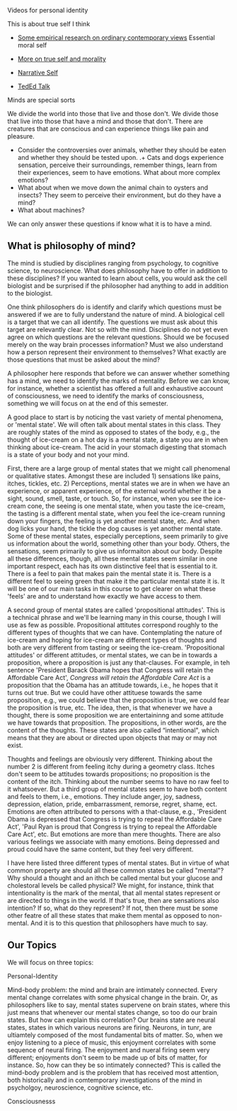 Videos for personal identity

This is about true self I think
+ [Some empirical research on ordinary contemporary views](https://www.youtube.com/watch?v=b5kDRza-Xqs&list=PLtKNX4SfKpzWONjJBMV9qFvSN8zfFtraA) Essential moral self
+ [More on true self and morality](https://www.youtube.com/watch?v=rMYdKz4xxMc&index=2&list=PLtKNX4SfKpzWONjJBMV9qFvSN8zfFtraA)
+ [Narrative Self](https://www.youtube.com/watch?v=lcIqoN9oRgo&index=3&list=PLtKNX4SfKpzWONjJBMV9qFvSN8zfFtraA)

+ [TedEd Talk](https://www.youtube.com/watch?v=UHwVyplU3Pg)



Minds are special sorts 


We divide the world into those that live and those don't. We divide those that live into those that have a mind and those that don't. There are creatures that are conscious and can experience things like pain and pleasure. 
+ Consider the controversies over animals, whether they should be eaten and whether they should be tested upon. 
.+ Cats and dogs experience sensation, perceive their surroundings, remember things, learn from their experiences, seem to have emotions. What about more complex emotions? 
+ What about when we move down the animal chain to oysters and insects? They seem to perceive their environment, but do they have a mind? 
+ What about machines? 


We can only answer these questions if know what it is to have a mind. 


## What is philosophy of mind? 

The mind is studied by disciplines ranging from psychology, to cognitive science, to neuroscience. What does philosophy have to offer in addition to these disciplines? If you wanted to learn about cells, you would ask the cell biologist and be surprised if the philosopher had anything to add in addition to the biologist. 

One think philosophers do is identify and clarify which questions must be answered if we are to fully understand the nature of mind. A biological cell is a target that we can all identify. The questions we must ask about this target are relevantly clear. Not so with the mind. Disciplines do not yet even agree on which questions are the relevant questions. Should we be focused merely on the way brain processes information? Must we also understand how a person represent their environment to themselves? What exactly are those questions that must be asked about the mind? 

A philosopher here responds that before we can answer whether something has a mind, we need to identify the marks of mentality. Before we can know, for instance, whether a scientist has offered a full and exhaustive account of consciousness, we need to identify the marks of consciousness, something we will focus on at the end of this semester.

A good place to start is by noticing the vast variety of mental phenomena, or 'mental state'. We will often talk about mental states in this class. They are roughly states of the mind as opposed to states of the body, e.g., the thought of ice-cream on a hot day is a mental state, a state you are in when thinking about ice-cream. The acid in your stomach digesting that stomach is a state of your body and not your mind. 

First, there are a large group of mental states that we might call phenomenal or qualitative states. Amongst these are included  1) sensations like pains, itches, tickles, etc. 2) Perceptions, mental states we are in when we have an experience, or apparent experience, of the external world whether it be a sight, sound, smell, taste, or touch. So, for instance, when you see the ice-cream cone, the seeing is one mental state, when you taste the ice-cream, the tasting is a different mental state, when you feel the ice-cream running down your fingers, the feeling is yet another mental state, etc. And when dog licks your hand, the tickle the dog causes is yet another mental state. Some of these mental states, especially perceptions, seem primarily to give us information about the world, something other than your body. Others, the sensations, seem primarily to give us informaiton about our body. Despite all these differences, though, all these mental states seem similar in one important respect, each has its own distinctive feel that is essential to it. There is a feel to pain that makes pain the mental state it is. There is a different feel to seeing green that make  it the particular mental state it is. It will be one of our main tasks in this course to get clearer on what these 'feels' are and to understand how exactly we have access to them. 

A second group of mental states are called 'propositional attitudes'. This is a technical phrase and we'll be learning many in this course, though I will use as few as possible. Propositional attitutes correspond roughly to the different types of thoughts that we can have. Contemplating the nature of ice-cream and hoping for ice-cream are different types of thoughts and both are very different from tasting or seeing the ice-cream. 'Propositional attitudes' or different attitudes, or mental states, we can be in towards a proposition, where a proposition is just any that-clauses. For example, in teh sentence 'President Barack Obama hopes that Congress will retain the Affordable Care Act', *Congress will retain the Affordable Care Act* is a proposition that the Obama has an attitude towards, i.e., he hopes that it turns out true. But we could have other attituese towards the same proposition, e.g., we could believe that the proposition is true, we could fear the proposition is true, etc. The idea, then, is that whenever we have a thought, there is some proposition we are entertaininng and some attitude we have towards that proposition. The propositions, in other words, are the content of the thoughts. These states are also called “intentional", which means that they are about or directed upon objects that may or may not exist. 

Thoughts and feelings are obviously very different. Thinking about the number 2 is different from feeling itchy during a geometry class. Itches don't seem to be attitudes towards propositions; no proposition is the content of the itch. Thinking about the number seems to have no raw feel to it whatsoever. But a third group of mental states seem to have both content and feels to them, i.e., emotions. They include anger, joy, sadness, depression, elation, pride, embarrassment, remorse, regret, shame, ect. Emotions are often attributed to persons with a that-clause, e.g., 'President Obama is depressed that Congress is trying to repeal the Affordable Care Act', 'Paul Ryan is proud that Congress is trying to repeal the Affordable Care Act', etc.  But emotions are more than mere thoughts. There are also various feelings we associate with many emotions. Being depressed and proud could have the same content, but they feel very different. 

I have here listed three different types of mental states. But in virtue of what common property are should all these common states be called "mental"? Why should a thought and an ithch be called mental but your glucose and cholestoral levels be called physical? We might, for instance, think that intentionality is the mark of the mental, that all mental states represent or are directed to things in the world. If that's true, then are sensations also intention? If so, what do they represent? If not, then there must be some other featre of all these states that make them mental as opposed to non-mental. And it is to this question that philosophers have much to say. 



## Our Topics
We will focus on three topics: 

Personal-Identity



Mind-body problem: the mind and brain are intimately connected. Every mental change correlates with some physical change in the brain. Or, as philosophers like to say, mental states supervene on brain states, where this just means that whenever our mental states change, so too do our brain states. But how can explain this correlation? Our brains state are neural states, states in which various neurons are firing. Neurons, in tunr, are ultiamtely composed of the most fundamental bits of matter. So, when we enjoy listening to a piece of music, this enjoyment correlates with some sequence of neural firing. The enjoyment and nueral firing seem very different; enjoyments don't seem to be made up of bits of matter, for instance. So, how can they be so intimately connected? This is called the mind-body problem and is the problem that has received most attention, both historically and in comtemporary investigations of the mind in psycholgoy, neuroscience, cognitive science, etc. 

Consciousnesss 